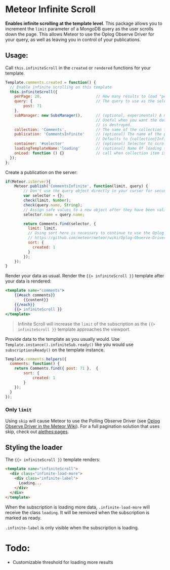 # Meteor Infinite Scroll
**Enables infinite scrolling at the template level**. This package allows you to increment the `limit` parameter of a MongoDB query as the user scrolls down the page. This allows Meteor to use the Oplog Observe Driver for your query, as well as leaving you in control of your publications.

## Usage:

Call `this.infiniteScroll` in the `created` or `rendered` functions for your template.

```js
Template.comments.created = function() {
  // Enable infinite scrolling on this template
  this.infiniteScroll({
    perPage: 20,                        // How many results to load "per page"
    query: {                            // The query to use as the selector in our collection.find() query
        post: 71
    },
    subManager: new SubsManager(),      // (optional, experimental) A meteorhacks:subs-manager to set the subscription on
                                        // Useful when you want the data to persist after this template
                                        // is destroyed.
    collection: 'Comments',             // The name of the collection to use for counting results
    publication: 'CommentsInfinite'     // (optional) The name of the publication to subscribe.
                                        // Defaults to {collection}Infinite
    container: '#selector'              // (optional) Selector to scroll div.
    loadingTemplateName:'loading'       // (optional) Name Of loading template
    onLoad: function () {}              // call when collection item is loaded
  });
};
```

Create a publication on the server:

```js
if(Meteor.isServer){
    Meteor.publish('CommentsInfinite', function(limit, query) {
        // Don't use the query object directly in your cursor for security!
        var selector = {};
        check(limit, Number);
        check(query.name, String);
        // Assign safe values to a new object after they have been validated
        selector.name = query.name;

      	return Comments.find(selector, {
          limit: limit,
          // Using sort here is necessary to continue to use the Oplog Observe Driver!
          // https://github.com/meteor/meteor/wiki/Oplog-Observe-Driver
          sort: {
            created: 1
          }
        });
    });
}
```

Render your data as usual. Render the `{{> infiniteScroll }}` template after your data is rendered:

```handlebars
<template name="comments">
    {{#each comments}}
        {{content}}
    {{/each}}
    {{> infiniteScroll }}
</template>
```
> Infinite Scroll will increase the `limit` of the subscription as the `{{> infiniteScroll }}` template approaches the viewport.

Provide data to the template as you usually would. Use `Template.instance().infiniteSub.ready()` like you would use `subscriptionsReady()` on the template instance.
```js
Template.comments.helpers({
  comments: function() {
    return Comments.find({ post: 71 },  {
        sort: {
            created: 1
        }
    });
  }
});
```

### Only `limit`

Using `skip` will cause Meteor to use the Polling Observe Driver (see [Oplog Observe Driver in the Meteor Wiki](https://github.com/meteor/meteor/wiki/Oplog-Observe-Driver)). For a full pagination solution that uses skip, check out [alethes:pages](https://github.com/alethes/meteor-pages).

## Styling the loader
The `{{> infiniteScroll }}` template renders:
```html
<template name="infiniteScroll">
  <div class="infinite-load-more">
    <div class="infinite-label">
      Loading...
    </div>
  </div>
</template>
```

When the subscription is loading more data, `.infinite-load-more` will receive the class `loading`. It will be removed when the subscription is marked as ready.

`.infinite-label` is only visible when the subscription is loading.

# Todo:
- Customizable threshold for loading more results
